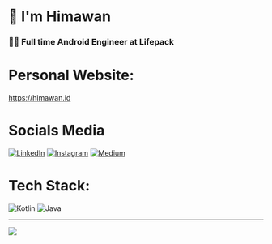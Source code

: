 
<h1> 👋 I'm Himawan</h1>
<h3> 🧑‍💻 Full time Android Engineer at Lifepack</h>

# Personal Website:
https://himawan.id

# Socials Media
[![LinkedIn](https://img.shields.io/badge/LinkedIn-%230077B5.svg?logo=linkedin&logoColor=white)](https://linkedin.com/in/https://www.linkedin.com/in/karyahim/)
[![Instagram](https://img.shields.io/badge/Instagram-%23E4405F.svg?logo=Instagram&logoColor=white)](https://instagram.com/https://www.instagram.com/himawan.masyaid/)  [![Medium](https://img.shields.io/badge/Medium-12100E?logo=medium&logoColor=white)](https://medium.com/@https://medium.com/@siklusbelajar) 

# Tech Stack:
![Kotlin](https://img.shields.io/badge/kotlin-%230095D5.svg?style=for-the-badge&logo=kotlin&logoColor=white) ![Java](https://img.shields.io/badge/java-%23ED8B00.svg?style=for-the-badge&logo=java&logoColor=white)

---
[![](https://visitcount.itsvg.in/api?id=himawanmasyaid&icon=0&color=0)](https://visitcount.itsvg.in)